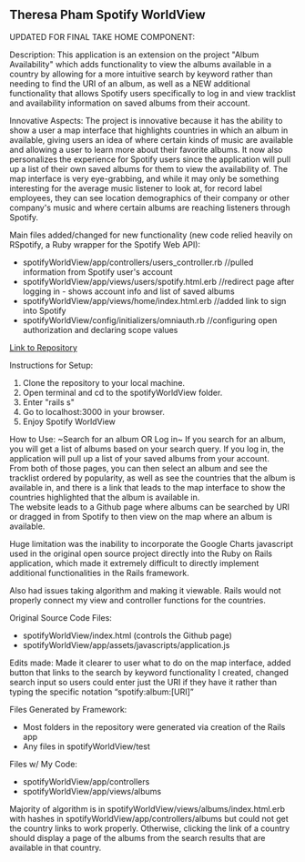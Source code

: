 Theresa Pham
Spotify WorldView
-----------------------------------
UPDATED FOR FINAL TAKE HOME COMPONENT:

Description: This application is an extension on the project "Album Availability" which adds 
functionality to view the albums available in a country by allowing for a more intuitive 
search by keyword rather than needing to find the URI of an album, as well as a NEW additional functionality that allows Spotify users specifically to log in and view tracklist and availability information on saved albums from their account.

Innovative Aspects: The project is innovative because it has the ability to show a user a map interface that highlights countries in which an album in available, giving users an idea of where certain kinds of music are available and allowing a user to learn more about their favorite albums. It now also personalizes the experience for Spotify users since the application will pull up a list of their own saved albums for them to view the availability of.  The map interface is very eye-grabbing, and while it may only be something interesting for the average music listener to look at, for record label employees, they can see location demographics of their company or other company's music and where certain albums are reaching listeners through Spotify.

Main files added/changed for new functionality (new code relied heavily on RSpotify, a Ruby wrapper for the Spotify Web API):
- spotifyWorldView/app/controllers/users_controller.rb //pulled information from Spotify user's account
- spotifyWorldView/app/views/users/spotify.html.erb //redirect page after logging in - shows account info and list of saved albums
- spotifyWorldView/app/views/home/index.html.erb //added link to sign into Spotify
- spotifyWorldView/config/initializers/omniauth.rb //configuring open authorization and declaring scope values

[Link to Repository](https://github.com/itstheresa/spotifyWorldView)

Instructions for Setup: 
1. Clone the repository to your local machine.
2. Open terminal and cd to the spotifyWorldView folder.
3. Enter "rails s"
4. Go to localhost:3000 in your browser.
5. Enjoy Spotify WorldView

How to Use: ~Search for an album OR Log in~
If you search for an album, you will get a list of albums based on your search query.  If you log in, the application will pull up a list of your saved albums from your account.  
From both of those pages, you can then select an album and see the tracklist ordered by popularity, 
as well as see the countries that the album is available in, and there is a link that 
leads to the map interface to show the countries highlighted that the album is available in.   
The website leads to a Github page where 
albums can be searched by URI or dragged in from Spotify to then view on the map where an album is available.

Huge limitation was the inability to incorporate the Google Charts javascript used in the original open
source project directly into the Ruby on Rails application, which made it extremely difficult
to directly implement additional functionalities in the Rails framework.

Also had issues taking algorithm and making it viewable. Rails would not properly connect
my view and controller functions for the countries.

Original Source Code Files: 
- spotifyWorldView/index.html (controls the Github page)
- spotifyWorldView/app/assets/javascripts/application.js

Edits made: Made it clearer to user what to do on the map interface, added button that links to the search by keyword functionality I created, changed search input so users could enter just the URI if they have it rather than typing the specific notation “spotify:album:[URI]” 

Files Generated by Framework:
- Most folders in the repository were generated via creation of the Rails app
- Any files in spotifyWorldView/test

Files w/ My Code:
- spotifyWorldView/app/controllers
- spotifyWorldView/app/views/albums

Majority of algorithm is in spotifyWorldView/views/albums/index.html.erb with hashes in spotifyWorldView/app/controllers/albums but could not get the country links to work properly.  Otherwise, clicking the link of a country should display a page of the albums from the search results that are available in that country.
